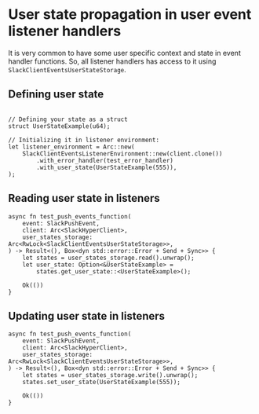 # User state propagation in user event listener handlers

It is very common to have some user specific context and state in event handler functions.
So, all listener handlers has access to it using `SlackClientEventsUserStateStorage`.

## Defining user state
```rust,noplaypen

// Defining your state as a struct
struct UserStateExample(u64);

// Initializing it in listener environment:
let listener_environment = Arc::new(
    SlackClientEventsListenerEnvironment::new(client.clone())
        .with_error_handler(test_error_handler)
        .with_user_state(UserStateExample(555)),
); 

```

## Reading user state in listeners

```rust,noplaypen
async fn test_push_events_function(
    event: SlackPushEvent,
    client: Arc<SlackHyperClient>,
    user_states_storage: Arc<RwLock<SlackClientEventsUserStateStorage>>,
) -> Result<(), Box<dyn std::error::Error + Send + Sync>> {
    let states = user_states_storage.read().unwrap();
    let user_state: Option<&UserStateExample> = 
        states.get_user_state::<UserStateExample>();

    Ok(())
}
```

## Updating user state in listeners 

```rust,noplaypen
async fn test_push_events_function(
    event: SlackPushEvent,
    client: Arc<SlackHyperClient>,
    user_states_storage: Arc<RwLock<SlackClientEventsUserStateStorage>>,
) -> Result<(), Box<dyn std::error::Error + Send + Sync>> {
    let states = user_states_storage.write().unwrap();
    states.set_user_state(UserStateExample(555));

    Ok(())
}
```